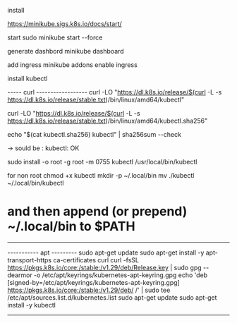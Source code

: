 install 

https://minikube.sigs.k8s.io/docs/start/

start
sudo minikube start  --force

generate dashbord
minikube dashboard

add ingress
minikube addons enable ingress



install kubectl

----- curl ------------------
curl -LO "https://dl.k8s.io/release/$(curl -L -s https://dl.k8s.io/release/stable.txt)/bin/linux/amd64/kubectl"

curl -LO "https://dl.k8s.io/release/$(curl -L -s https://dl.k8s.io/release/stable.txt)/bin/linux/amd64/kubectl.sha256"

echo "$(cat kubectl.sha256)  kubectl" | sha256sum --check 

-> sould be : kubectl: OK

sudo install -o root -g root -m 0755 kubectl /usr/local/bin/kubectl

for non root
chmod +x kubectl
mkdir -p ~/.local/bin
mv ./kubectl ~/.local/bin/kubectl
# and then append (or prepend) ~/.local/bin to $PATH

----------------------


----------- apt ---------
sudo apt-get update
sudo apt-get install -y apt-transport-https ca-certificates curl
curl -fsSL https://pkgs.k8s.io/core:/stable:/v1.29/deb/Release.key | sudo gpg --dearmor -o /etc/apt/keyrings/kubernetes-apt-keyring.gpg
echo 'deb [signed-by=/etc/apt/keyrings/kubernetes-apt-keyring.gpg] https://pkgs.k8s.io/core:/stable:/v1.29/deb/ /' | sudo tee /etc/apt/sources.list.d/kubernetes.list
sudo apt-get update
sudo apt-get install -y kubectl

-----------------------------